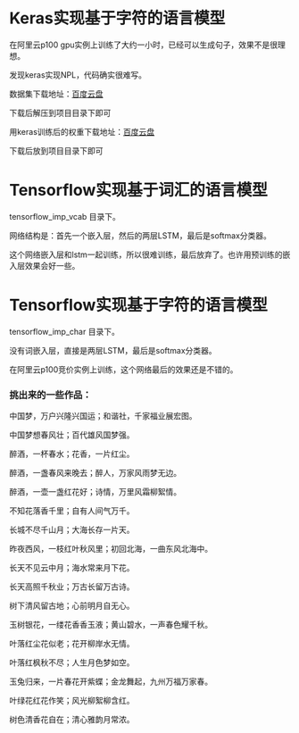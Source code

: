 # Keras实现基于字符的语言模型

在阿里云p100 gpu实例上训练了大约一小时，已经可以生成句子，效果不是很理想。

发现keras实现NPL，代码确实很难写。

数据集下载地址：[百度云盘](https://pan.baidu.com/s/1LM3yIf0yFTH4xShfSDbZnA)

下载后解压到项目目录下即可

用keras训练后的权重下载地址：[百度云盘](https://pan.baidu.com/s/1W-kGx3chSoW7iccHx7R8QA)

下载后放到项目目录下即可

# Tensorflow实现基于词汇的语言模型

tensorflow_imp_vcab 目录下。

网络结构是：首先一个嵌入层，然后的两层LSTM，最后是softmax分类器。

这个网络嵌入层和lstm一起训练，所以很难训练，最后放弃了。也许用预训练的嵌入层效果会好一些。

# Tensorflow实现基于字符的语言模型

tensorflow_imp_char 目录下。

没有词嵌入层，直接是两层LSTM，最后是softmax分类器。

在阿里云p100竞价实例上训练，这个网络最后的效果还是不错的。

### 挑出来的一些作品：

中国梦，万户兴隆兴国运；和谐社，千家福业展宏图。

中国梦想春风壮；百代雄风国梦强。

醉酒，一杯春水；花香，一片红尘。

醉酒，一盏春风来晚去；醉人，万家风雨梦无边。

醉酒，一壶一盏红花好；诗情，万里风霜柳絮情。

不知花落香千里；自有人间气万千。

长城不尽千山月；大海长存一片天。

昨夜西风，一枝红叶秋风里；初回北海，一曲东风北海中。

长天不见云中月；海水常来月下花。

长天高照千秋业；万古长留万古诗。

树下清风留古地；心前明月自无心。

玉树银花，一缕花香香玉液；黄山碧水，一声春色耀千秋。

叶落红尘花似老；花开柳岸水无情。

叶落红枫秋不尽；人生月色梦如空。

玉兔归来，一片春花开紫蝶；金龙舞起，九州万福万家春。

叶绿花红花作笑；风光柳絮柳含红。

树色清香花自在；清心雅韵月常浓。
